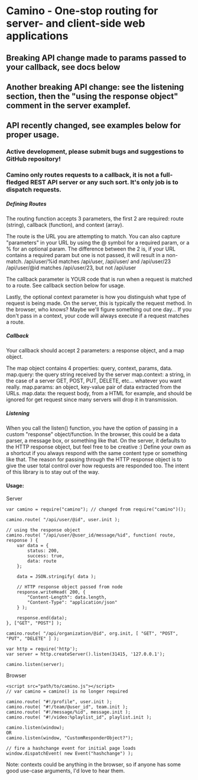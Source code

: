 # Camino - One-stop routing for server- and client-side web applications
## Breaking API change made to params passed to your callback, see docs below
## Another breaking API change: see the listening section, then the "using the response object" comment in the server examplef.
## API recently changed, see examples below for proper usage.
### Active development, please submit bugs and suggestions to GitHub repository!

### Camino only routes requests to a callback, it is not a full-fledged REST API server or any such sort. It's only job is to dispatch requests.

##### Defining Routes
The routing function accepts 3 parameters, the first 2 are required: route (string), callback (function), and context (array).

The route is the URL you are attempting to match. You can also capture "parameters" in your URL by using the @ symbol for a required param, or a % for an optional param. The difference between the 2 is, if your URL contains a required param but one is not passed, it will result in a non-match.
/api/user/%id matches /api/user, /api/user/ and /api/user/23
/api/user/@id matches /api/user/23, but not /api/user

The callback parameter is YOUR code that is run when a request is matched to a route.
See callback section below for usage.

Lastly, the optional context parameter is how you distinguish what type of request is being made. On the server, this is typically the request method. In the browser, who knows? Maybe we'll figure something out one day...
If you don't pass in a context, your code will always execute if a request matches a route.

##### Callback
Your callback should accept 2 parameters: a response object, and a map object.

The map object contains 4 properties: query, context, params, data.
map.query: the query string received by the server
map.context: a string, in the case of a server GET, POST, PUT, DELETE, etc... whatever you want really.
map.params: an object, key-value pair of data extracted from the URLs.
map.data: the request body, from a HTML for example, and should be ignored for get request since many servers will drop it in transmission.

##### Listening
When you call the listen() function, you have the option of passing in a custom "response" object/function.
In the browser, this could be a data parser, a message box, or something like that.
On the server, it defaults to the HTTP response object, but feel free to be creative :) Define your own as a shortcut if you always respond with the same content type or something like that.
The reason for passing through the HTTP response object is to give the user total control over how requests are responded too. The intent of this library is to stay out of the way.

#### Usage:

Server

    var camino = require("camino"); // changed from require("camino")();

    camino.route( "/api/user/@id", user.init );

    // using the response object
    camino.route( "/api/user/@user_id/message/%id", function( route, response ) {
        var data = {
            status: 200,
            success: true,
            data: route
        };

        data = JSON.stringify( data );

        // HTTP response object passed from node
        response.writeHead( 200, {
            "Content-Length": data.length,
            "Content-Type": "application/json"
        } );

        response.end(data);
    }, ["GET", "POST"] );

    camino.route( "/api/organization/@id", org.init, [ "GET", "POST", "PUT", "DELETE" ] );

    var http = require('http');
    var server = http.createServer().listen(31415, '127.0.0.1');

    camino.listen(server);

Browser

    <script src="path/to/camino.js"></script>
    // var camino = camino() is no longer required

    camino.route( "#!/profile", user.init );
    camino.route( "#!/team/@user_id", team.init );
    camino.route( "#!/message/%id", message.init );
    camino.route( "#!/video:%playlist_id", playlist.init );

    camino.listen(window);
    OR
    camino.listen(window, "CustomResponderObject?");

    // fire a hashchange event for initial page loads
    window.dispatchEvent( new Event("hashchange") );

Note: contexts could be anything in the browser, so if anyone has some good use-case arguments, I'd love to hear them.